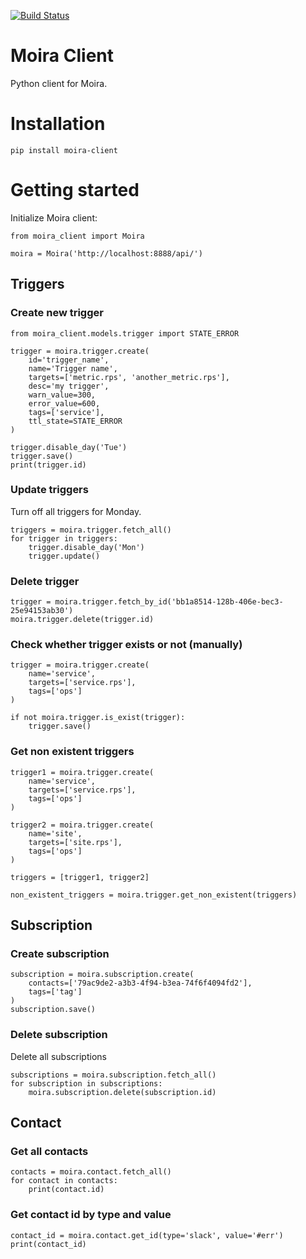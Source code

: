 [![Build Status](https://travis-ci.org/moira-alert/python-moira-client.svg?branch=master)](https://travis-ci.org/moira-alert/python-moira-client)

# Moira Client

Python client for Moira.

# Installation

```
pip install moira-client
```

# Getting started

Initialize Moira client:
```
from moira_client import Moira

moira = Moira('http://localhost:8888/api/')
```

## Triggers

### Create new trigger
```
from moira_client.models.trigger import STATE_ERROR

trigger = moira.trigger.create(
    id='trigger_name',
    name='Trigger name',
    targets=['metric.rps', 'another_metric.rps'],
    desc='my trigger',
    warn_value=300,
    error_value=600,
    tags=['service'],
    ttl_state=STATE_ERROR
)

trigger.disable_day('Tue')
trigger.save()
print(trigger.id)
```

### Update triggers
Turn off all triggers for Monday.
```
triggers = moira.trigger.fetch_all()
for trigger in triggers:
    trigger.disable_day('Mon')
    trigger.update()
```

### Delete trigger
```
trigger = moira.trigger.fetch_by_id('bb1a8514-128b-406e-bec3-25e94153ab30')
moira.trigger.delete(trigger.id)
```

### Check whether trigger exists or not (manually)
```
trigger = moira.trigger.create(
    name='service',
    targets=['service.rps'],
    tags=['ops']
)

if not moira.trigger.is_exist(trigger):
    trigger.save()
```

### Get non existent triggers
```
trigger1 = moira.trigger.create(
    name='service',
    targets=['service.rps'],
    tags=['ops']
)

trigger2 = moira.trigger.create(
    name='site',
    targets=['site.rps'],
    tags=['ops']
)

triggers = [trigger1, trigger2]

non_existent_triggers = moira.trigger.get_non_existent(triggers)
```

## Subscription

### Create subscription
```
subscription = moira.subscription.create(
    contacts=['79ac9de2-a3b3-4f94-b3ea-74f6f4094fd2'],
    tags=['tag']
)
subscription.save()
```

### Delete subscription
Delete all subscriptions
```
subscriptions = moira.subscription.fetch_all()
for subscription in subscriptions:
    moira.subscription.delete(subscription.id)
```

## Contact

### Get all contacts
```
contacts = moira.contact.fetch_all()
for contact in contacts:
    print(contact.id)
```

### Get contact id by type and value
```
contact_id = moira.contact.get_id(type='slack', value='#err')
print(contact_id)
```
